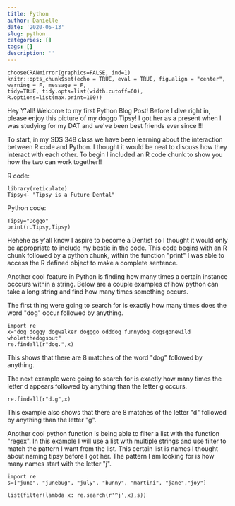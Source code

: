 ```yaml
---
title: Python
author: Danielle
date: '2020-05-13'
slug: python
categories: []
tags: []
description: ''
---
```


```{r setup, include=FALSE}
chooseCRANmirror(graphics=FALSE, ind=1)
knitr::opts_chunk$set(echo = TRUE, eval = TRUE, fig.align = "center", warning = F, message = F,
tidy=TRUE, tidy.opts=list(width.cutoff=60), R.options=list(max.print=100))
```

Hey Y'all!
Welcome to my first Python Blog Post!
Before I dive right in, please enjoy this picture of my doggo Tipsy! I got her as a present when I was studying for my DAT and we've been best friends ever since !!!


To start, in my SDS 348 class we have been learning about the interaction between R code and Python. I thought it would be neat to discuss how they interact with each other. To begin I included an R code chunk to show you how the two can work together!!

R code:
```{r} 
library(reticulate)
Tipsy<- "Tipsy is a Future Dental"
```

Python code:
```{python}
Tipsy="Doggo"
print(r.Tipsy,Tipsy)
```
Hehehe as y'all know I aspire to become a Dentist so I thought it would only be appropriate to include my bestie in the code. This code begins with an R chunk followed by  a python chunk, within the function "print" I was able to access the R defined object to make a complete sentence. 

Another cool feature in Python is finding how many times a certain instance occcurs within a string.
Below are a couple examples of how python can take a long string and find how many times something occurs.

The first thing were going to search for is exactly how many times does the word "dog" occur followed by anything.

```{python}
import re
x="dog doggy dogwalker dogggo odddog funnydog dogsgonewild wholetthedogsout"
re.findall(r"dog.",x) 
```
This shows that there are 8 matches of the word "dog" followed by anything.

The next example were going to search for is exactly how many times the letter d appears followed by anything than the letter g occurs.

```{python}
re.findall(r"d.g",x)
```
This example also shows that there are 8 matches of the letter "d" followed by anything than the letter "g".

Another cool python function is being able to filter a list with the function "regex". In this example I will use a list with multiple strings and use filter to match the pattern I want from the list. This certain list is names I thought about naming tipsy before I got her. The pattern I am looking for is how many names start with the letter "j". 
 

```{python}
import re 
s=["june", "junebug", "july", "bunny", "martini", "jane","joy"]

list(filter(lambda x: re.search(r'^j',x),s))
```

